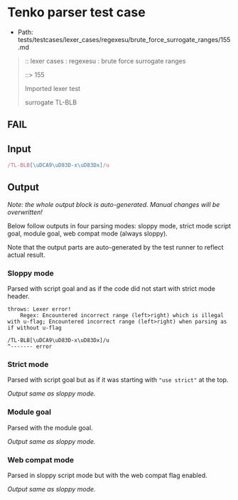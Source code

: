 # Tenko parser test case

- Path: tests/testcases/lexer_cases/regexesu/brute_force_surrogate_ranges/155.md

> :: lexer cases : regexesu : brute force surrogate ranges
>
> ::> 155
>
> Imported lexer test
>
> surrogate TL-BLB

## FAIL

## Input

`````js
/TL-BLB[\uDCA9\uD83D-x\uD83Dx]/u
`````

## Output

_Note: the whole output block is auto-generated. Manual changes will be overwritten!_

Below follow outputs in four parsing modes: sloppy mode, strict mode script goal, module goal, web compat mode (always sloppy).

Note that the output parts are auto-generated by the test runner to reflect actual result.

### Sloppy mode

Parsed with script goal and as if the code did not start with strict mode header.

`````
throws: Lexer error!
    Regex: Encountered incorrect range (left>right) which is illegal with u-flag; Encountered incorrect range (left>right) when parsing as if without u-flag

/TL-BLB[\uDCA9\uD83D-x\uD83Dx]/u
^------- error
`````

### Strict mode

Parsed with script goal but as if it was starting with `"use strict"` at the top.

_Output same as sloppy mode._

### Module goal

Parsed with the module goal.

_Output same as sloppy mode._

### Web compat mode

Parsed in sloppy script mode but with the web compat flag enabled.

_Output same as sloppy mode._
